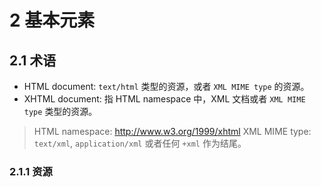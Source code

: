 # 2 基本元素

## 2.1 术语

- HTML document: `text/html` 类型的资源，或者 `XML MIME type` 的资源。
- XHTML document: 指 HTML namespace 中，XML 文档或者 `XML MIME type` 类型的资源。

> HTML namespace: http://www.w3.org/1999/xhtml
> XML MIME type: `text/xml`, `application/xml` 或者任何 `+xml` 作为结尾。

### 2.1.1 资源